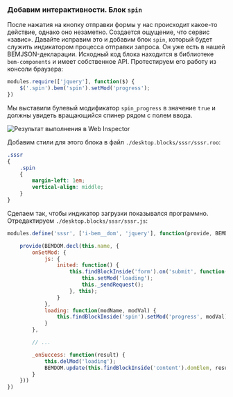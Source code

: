 ### Добавим интерактивности. Блок `spin`

После нажатия на кнопку отправки формы у нас происходит какое-то действие, однако оно незаметно. Создается ощущение, что сервис «завис».
Давайте исправим это и добавим блок `spin`, который будет служить индикатором процесса отправки запроса. Он уже есть в нашей
BEMJSON-декларации. Исходный код блока находится в библиотеке `bem-components` и имеет собственное API. Протестируем его работу из консоли браузера:

```js
modules.require(['jquery'], function($) {
    $('.spin').bem('spin').setMod('progress');
})
```

Мы выставили булевый модификатор `spin_progress` в значение `true` и должны увидеть вращающийся спинер рядом с полем ввода.

![Результат выполнения в Web Inspector](https://github.yandex-team.ru/dmtry/bem-full-stack/raw/master/sssr-spinner.png)

Добавим стили для этого блока в файл `./desktop.blocks/sssr/sssr.roo`:

```css
.sssr
{
    .spin
    {
        margin-left: 1em;
        vertical-align: middle;
    }
}
```

Сделаем так, чтобы индикатор загрузки показывался программно. Отредактируем `./desktop.blocks/sssr/sssr.js`:

```js
modules.define('sssr', ['i-bem__dom', 'jquery'], function(provide, BEMDOM, $) {

    provide(BEMDOM.decl(this.name, {
        onSetMod: {
            js: {
                inited: function() {
                    this.findBlockInside('form').on('submit', function() {
                        this.setMod('loading');
                        this._sendRequest();
                    }, this);
                }
            },
            loading: function(modName, modVal) {
                this.findBlockInside('spin').setMod('progress', modVal);
            }
        },

        // ...

        _onSuccess: function(result) {
            this.delMod('loading');
            BEMDOM.update(this.findBlockInside('content').domElem, result);
        }
    }))
})
```
